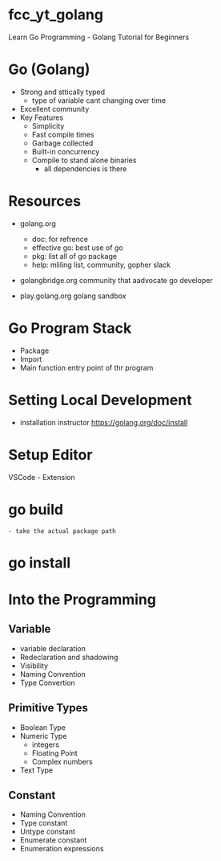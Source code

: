 # fcc_yt_golang
Learn Go Programming - Golang Tutorial for Beginners

# Go (Golang)
- Strong and sttically typed
    - type of variable cant changing over time
- Excellent community
- Key Features
    - Simplicity
    - Fast compile times
    - Garbage collected
    - Built-in concurrency
    - Compile to stand alone binaries
        - all dependencies is there
    

# Resources
- golang.org
    - doc: for refrence
    - effective go: best use of go
    - pkg: list all of go package
    - help: mliling list, community, gopher slack

- golangbridge.org
community that aadvocate go developer

- play.golang.org
golang sandbox


# Go Program Stack
- Package
- Import 
- Main function
    entry point of thr program


# Setting Local Development 
- installation instructor
    https://golang.org/doc/install


# Setup Editor
VSCode
    - Extension


# go build
    - take the actual package path


# go install


# Into the Programming
## Variable
- variable declaration
- Redeclaration and shadowing
- Visibility
- Naming Convention
- Type Convertion


## Primitive Types
- Boolean Type
- Numeric Type
    - integers
    - Floating Point
    - Complex numbers
- Text Type

## Constant
- Naming Convention
- Type constant
- Untype constant
- Enumerate constant
- Enumeration expressions

